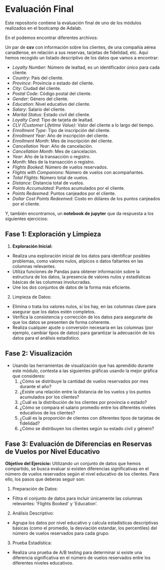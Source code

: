 # Evaluación Final 

Este repositorio contiene la evaluación final de uno de los módulos realizados en el bootcamp de Adalab. 

En el podemos encontrar diferentes archivos:

Un par de **csv** con información sobre los clientes, de una compañía aérea canadiense, en relación a sus reservas, tarjetas de fidelidad, etc. Aquí hemos recogido un listado descriptivo de los datos que vamos a encontrar:
- *Loyalty Number*: Número de lealtad, es un identificador único para cada cliente.
- *Country*: País del cliente.
- *Province*: Provincia o estado del cliente.
- *City*: Ciudad del cliente.
- *Postal Code*: Código postal del cliente.
- *Gender*: Género del cliente.
- *Education*: Nivel educativo del cliente.
- *Salary*: Salario del cliente.
- *Marital Status*: Estado civil del cliente.
- *Loyalty Card*: Tipo de tarjeta de lealtad.
- *CLV (Customer Lifetime Value)*: Valor del cliente a lo largo del tiempo.
- *Enrollment Type*: Tipo de inscripción del cliente.
- *Enrollment Year*: Año de inscripción del cliente.
- *Enrollment Month*: Mes de inscripción del cliente.
- *Cancellation Year*: Año de cancelación.
- *Cancellation Month*: Mes de cancelación.
- *Year*: Año de la transacción o registro.
- *Month*: Mes de la transacción o registro.
- *Flights Booked*: Número de vuelos reservados.
- *Flights with Companions*: Número de vuelos con acompañantes.
- *Total Flights*: Número total de vuelos.
- *Distance*: Distancia total de vuelos.
- *Points Accumulated*: Puntos acumulados por el cliente.
- *Points Redeemed*: Puntos canjeados por el cliente.
- *Dollar Cost Points Redeemed*: Costo en dólares de los puntos canjeados por el cliente.


Y, también encontramos, un **notebook de jupyter** que da respuesta a los siguientes ejercicios:

## Fase 1: Exploración y Limpieza
1. **Exploración Inicial:**
- Realiza una exploración inicial de los datos para identificar posibles problemas, como valores nulos, atípicos o datos faltantes en las columnas relevantes.
- Utiliza funciones de Pandas para obtener información sobre la estructura de los datos, la presencia de valores nulos y estadísticas básicas de las columnas involucradas.
- Une los dos conjuntos de datos de la forma más eficiente.
2. Limpieza de Datos:
- Elimina o trata los valores nulos, si los hay, en las columnas clave para asegurar que los datos estén completos.
- Verifica la consistencia y corrección de los datos para asegurarte de que los datos se presenten de forma coherente.
- Realiza cualquier ajuste o conversión necesaria en las columnas (por ejemplo, cambiar tipos de datos) para garantizar la adecuación de los datos para el análisis estadístico.
## Fase 2: Visualización
- Usando las herramientas de visualización que has aprendido durante este módulo, contesta a las siguientes gráficas usando la mejor gráfica que consideres:
    1. ¿Cómo se distribuye la cantidad de vuelos reservados por mes durante el año?
    2. ¿Existe una relación entre la distancia de los vuelos y los puntos acumulados por los clientes?
    3. ¿Cuál es la distribución de los clientes por provincia o estado?
    4. ¿Cómo se compara el salario promedio entre los diferentes niveles educativos de los clientes?
    5. ¿Cuál es la proporción de clientes con diferentes tipos de tarjetas de fidelidad?
    6. ¿Cómo se distribuyen los clientes según su estado civil y género?
## Fase 3: Evaluación de Diferencias en Reservas de Vuelos por Nivel Educativo
**Objetivo del Ejercicio:** Utilizando un conjunto de datos que hemos compartido, se busca evaluar si existen diferencias significativas en el número de vuelos reservados según el nivel educativo de los clientes. Para ello, los pasos que deberas seguir son:
1. Preparación de Datos:
- Filtra el conjunto de datos para incluir únicamente las columnas relevantes: 'Flights Booked' y 'Education'.
2. Análisis Descriptivo:
- Agrupa los datos por nivel educativo y calcula estadísticas descriptivas básicas (como el promedio, la desviación estandar, los percentiles) del número de vuelos reservados para cada grupo.
3. Prueba Estadística:
- Realiza una prueba de A/B testing para determinar si existe una diferencia significativa en el número de vuelos reservados entre los diferentes niveles educativos.